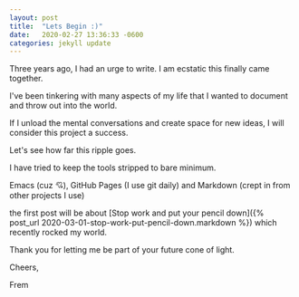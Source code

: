 ```yaml
---
layout: post
title:  "Lets Begin :)"
date:   2020-02-27 13:36:33 -0600
categories: jekyll update
---
```

Three years ago, I had an urge to write. I am ecstatic  this finally came together.

I've been tinkering with many aspects of my life that I wanted to document and throw out into the world.

If I unload the mental conversations and create space for new ideas, I will consider this project a success.

Let's see how far this ripple goes.

I have tried to keep the tools stripped to bare minimum.

Emacs (cuz :cupid:), GitHub Pages (I use git daily) and Markdown (crept in from other projects I use)

the first post will be about [Stop work and put your pencil down]({% post_url 2020-03-01-stop-work-put-pencil-down.markdown %}) which recently rocked my world.

Thank you for letting me be part of your future cone of light.

Cheers,

Frem
